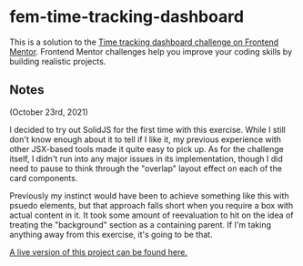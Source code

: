 # fem-time-tracking-dashboard

This is a solution to the [Time tracking dashboard challenge on Frontend Mentor](https://www.frontendmentor.io/challenges/time-tracking-dashboard-UIQ7167Jw). Frontend Mentor challenges help you improve your coding skills by building realistic projects. 

## Notes

(October 23rd, 2021)

I decided to try out SolidJS for the first time with this exercise. While I still don't know enough about it to tell if I like it, my previous experience with other JSX-based tools made it quite easy to pick up. As for the challenge itself, I didn't run into any major issues in its implementation, though I did need to pause to think through the "overlap" layout effect on each of the card components. 

Previously my instinct would have been to achieve something like this with psuedo elements, but that approach falls short when you require a box with actual content in it. It took some amount of reevaluation to hit on the idea of treating the "background" section as a containing parent. If I'm taking anything away from this exercise, it's going to be that.

[A live version of this project can be found here.](https://obsequious-camp.surge.sh/)

